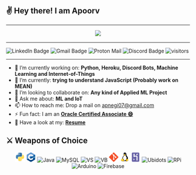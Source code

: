 ## :v: Hey there! I am Apoorv
----------------------
<div align="center">
	<img src="sv.gif">
</div>

----------------------


![LinkedIn Badge](https://img.shields.io/badge/-@apoorvnegi-yellow?style=flat&labelColor=0e76a8&logo=LinkedIn&link=https://www.linkedin.com/in/apoorvnegi/)
![Gmail Badge](https://img.shields.io/badge/-Let's%20Talk-green?style=flat&labelColor=lightgrey&logo=gmail&link=mailto:apnegi07@gmail.com?Subject=Hey%20I%20saw%20you%20on%20GitHub!)
![Proton Mail](https://img.shields.io/badge/-Privacy%20Concern%3F-red?labelColor=white&style=flat&logo=protonmail&link=mailto:nikzy7@protonmail.com?Subject=Hey%20I%20saw%20you%20on%20GitHub!)
![Discord Badge](https://img.shields.io/badge/-Nikzy%233060-orange?style=flat&labelColor=9cf&logo=discord)
![visitors](https://visitor-badge.laobi.icu/badge?page_id=Nikzy7.profile.id)


----------------------
- 🔭 I’m currently working on: **Python, Heroku, Discord Bots, Machine Learning and Internet-of-Things**
- 🌱 I’m currently: **trying to understand JavaScript (Probably work on MEAN)**
- 👯 I’m looking to collaborate on: **Any kind of Applied ML Project**
- 💬 Ask me about: **ML and IoT**
- 📫 How to reach me: Drop a mail on apnegi07@gmail.com
- ⚡ Fun fact: I am an **[Oracle Certified Associate :smile:](https://www.youracclaim.com/badges/54c4d8db-8496-40cc-a51e-99d064f3fbd1/public_url)**
- 📝 Have a look at my: **[Resume](https://github.com/Nikzy7/Nikzy7/blob/main/resume_apoorv.pdf)**

## :crossed_swords: Weapons of Choice
<div align="center">
<img alt="Python" width="28px" src="https://raw.githubusercontent.com/devicons/devicon/master/icons/python/python-original.svg" />
<img alt="CPP" width="26px" src="https://raw.githubusercontent.com/github/explore/80688e429a7d4ef2fca1e82350fe8e3517d3494d/topics/cpp/cpp.png" />
<img alt="Java" width="18px" src="https://seeklogo.com/images/J/java-logo-7F8B35BAB3-seeklogo.com.png" />
<img alt="MySQL" width="30px" src="https://www.mysql.com/common/logos/logo-mysql-170x115.png" />
<img alt="VS" width="26px" src="https://upload.wikimedia.org/wikipedia/commons/thumb/9/9a/Visual_Studio_Code_1.35_icon.svg/240px-Visual_Studio_Code_1.35_icon.svg.png" />
<img alt="VB" width="26px" src="https://upload.wikimedia.org/wikipedia/commons/4/40/VB.NET_Logo.svg" />
<img alt="Git" width="26px" src="https://raw.githubusercontent.com/devicons/devicon/master/icons/git/git-original.svg"/>
<img alt="Linux" width="26px" src="https://raw.githubusercontent.com/devicons/devicon/master/icons/linux/linux-original.svg" />
<img alt="Heroku" width="26px" src="https://raw.githubusercontent.com/devicons/devicon/master/icons/heroku/heroku-plain.svg" />
<img alt="Ubidots" width="26px" src="https://images.g2crowd.com/uploads/product/image/large_detail/large_detail_a73d16c9057460f4c4d1a86e17ce7a9b/ubidots.png" />
<img alt="RPi" width="20px" src="https://cdn.worldvectorlogo.com/logos/raspberry-pi.svg" />
<img alt="Arduino" width="26px" src="https://cdn.worldvectorlogo.com/logos/arduino-1.svg" />
<img alt="Firebase" width="100px" src="https://upload.wikimedia.org/wikipedia/commons/3/37/Firebase_Logo.svg" />
</div>










